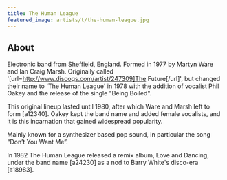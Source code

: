 ```yaml
---
title: The Human League
featured_image: artists/t/the-human-league.jpg
---
```

## About

Electronic band from Sheffield, England. Formed in 1977 by Martyn Ware and Ian Craig Marsh. Originally called '[url=http://www.discogs.com/artist/247309]The Future[/url]', but changed their name to 'The Human League' in 1978 with the addition of vocalist Phil Oakey and the release of the single "Being Boiled".

This original lineup lasted until 1980, after which Ware and Marsh left to form [a12340]. Oakey kept the band name and added female vocalists, and it is this incarnation that gained widespread popularity.

Mainly known for a synthesizer based pop sound, in particular the song “Don’t You Want Me”.

In 1982 The Human League released a remix album, Love and Dancing, under the band name [a24230] as a nod to Barry White's disco-era [a18983].
